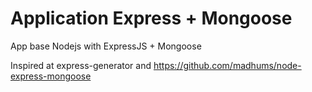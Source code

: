 # Application Express + Mongoose #

App base Nodejs with ExpressJS + Mongoose

Inspired at express-generator and https://github.com/madhums/node-express-mongoose
